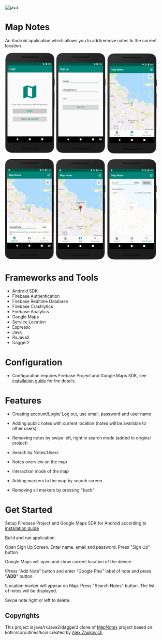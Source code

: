 ![java](https://img.shields.io/badge/code-java-blue) 

# Map Notes

An Android application which allows you to add/remove notes to the current location 

![screen_001](doc/screen_020.png)

![screen_002](doc/screen_021.png)



# Frameworks and Tools

* Android SDK
* Firebase Authentication
* Firebase Realtime Database
* Firebase Crashlytics
* Firebase Analytics
* Google Maps
* Service Location
* Espresso
* Java
* RxJava2 
* Dagger2




# Configuration
* Configuration requires Firebase Project and Google Maps SDK, see [installation guide](installation_guide.md) for the details.



# Features
* Creating account/Login/ Log out, use email, password and user name

* Adding public notes with current location (notes will be available to other users)

* Removing notes by swipe left, right in search mode (added to original project)

* Search by Notes/Users

* Notes overview on the map

* Interaction mode of the map

* Adding markers to the map by search screen

* Removing all markers by pressing "back"

  

# Get Started

Setup Firebase Project and Google Maps SDK for Android according to [installation guide](installation_guide)

Build and run application. 

Open Sign Up Screen. Enter name, email and password. Press "Sign Up" button

Google Maps will open and show current location of the device.

!Press "Add Note" button and enter "Google Plex" label of note and press "**ADD**" button

!Location marker will appear on Map. Press "Search Notes" button. The list of notes will be displayed. 

Swipe note right or left to delete.



## Copyrights

This project is java/rxJava2/dagger2 clone of [MapNotes](https://github.com/AlexZhukovich/MapNotes) project based on kotlin/coroutines/koin created by [Alex Zhukovich](https://github.com/AlexZhukovich/)

